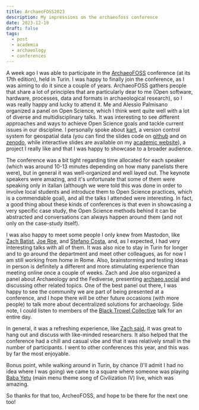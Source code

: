 ```yaml
---
title: ArchaeoFOSS2023
description: My impressions on the archaeofoss conference
date: 2023-12-19
draft: false
tags:
  - post
  - academia
  - archaeology
  - conferences
---
```


A week ago I was able to participate in the [ArchaeoFOSS](https://www.archeofoss.org/2023/) conference (at its 17th edition), held in Turin. I was happy to finally join the conference, as I was aiming to do it since a couple of years. ArchaeoFOSS gathers people that share a lot of principles that are particularly dear to me (Open software, hardware, processes, data and formats in archaeological research), so I was really happy and lucky to attend it. Me and Alessio Palmisano organized a panel on Open Science, which I think went quite well with a lot of diverse and multidisciplinary talks. It was interesting to see different approaches and ways to achieve Open Science goals and tackle current issues in our discipline. I personally spoke about [kart](https://kartproject.org), a version control system for geospatial data (you can find the slides code on [github](https://github.com/UnitoAssyrianGovernance/ArcheoFOSS2023) and on [zenodo](https://zenodo.org/records/10370519), while interactive slides are available on my [academic website](https://www.andreatitolo.com/slides/2023-12-13-archeofoss/archeofoss2023#/title-slide)), a project I really like and that I was happy to showcase to a broader audience. 

The conference was a bit tight regarding time allocated for each speaker (which was around 10-13 minutes depending on how many panelists there were), but in general it was well-organized and well layed out. The keynote speakers were amazing, and it's unfortunate that some of them were speaking only in italian (although we were told this was done in order to involve local students and introduce them to Open Science practices, which is a commendable goal), and all the talks I attended were interesting. In fact, a good thing about these kinds of conferences is that even in showcasing a very specific case study, the Open Science methods behind it can be abstracted and conversations can always happen around them (and not only on the case-study itself).

I was also happy to meet some people I only knew from Mastodon, like [Zach Batist](https://archaeo.social/@zackbatist), [Joe Roe](https://archaeo.social/@joeroe), and [Stefano Costa](https://octodon.social/@steko), and, as I expected, I had very interesting talks with all of them. It was also nice to stay in Turin for longer and to go around the department and meet other colleagues, as for now I am still working from home in Rome. Also, brainstorming and testing ideas in person is definitely a different and more stimulating experience than meeting online once a couple of weeks.
Zach and Joe also organized a panel about Archaeology and the Fediverse, presenting [archaeo.social](https://archaeo.social) and discussing other related topics. One of the best panel out there, I was happy to see the community we are part of being presented at a conference, and I hope there will be other future occasions (with more people) to talk more about decentralized solutions for archaeology. Side note, I could listen to members of the [Black Trowel Collective](https://blacktrowel.org/) talk for an entire day. 

In general, it was a refreshing experience, like [Zach said](https://blog.zackbatist.info/2023/12/17/archeofoss-xvii/), it was great to hang out and discuss with like-minded researchers. It also helped that the conference had a chill and casual vibe and that it was relatively small in the number of participants. I went to other conferences this year, and this was by far the most enjoyable.

Bonus point, while walking around in Turin, by chance (I'll admit I had no idea where I was going) we came to a square where someone was playing [Baba Yetu]([https://](https://www.youtube.com/watch?v=IJiHDmyhE1A&t=8)) (main menu theme song of Civilization IV) live, which was amazing.

So thanks for that too, ArcheoFOSS, and hope to be there for the next one too!